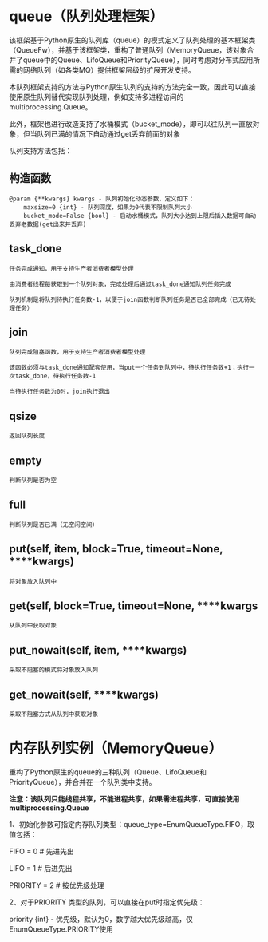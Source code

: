 # queue（队列处理框架）

该框架基于Python原生的队列库（queue）的模式定义了队列处理的基本框架类（QueueFw），并基于该框架类，重构了普通队列（MemoryQueue，该对象合并了queue中的Queue、LifoQueue和PriorityQueue），同时考虑对分布式应用所需的网络队列（如各类MQ）提供框架层级的扩展开发支持。

本队列框架支持的方法与Python原生队列的支持的方法完全一致，因此可以直接使用原生队列替代实现队列处理，例如支持多进程访问的multiprocessing.Queue。

此外，框架也进行改造支持了水桶模式（bucket_mode），即可以往队列一直放对象，但当队列已满的情况下自动通过get丢弃前面的对象

队列支持方法包括：

## 构造函数

```
@param {**kwargs} kwargs - 队列初始化动态参数，定义如下：
	maxsize=0 {int} - 队列深度，如果为0代表不限制队列大小
	bucket_mode=False {bool} - 启动水桶模式，队列大小达到上限后插入数据可自动丢弃老数据(get出来并丢弃)
```

## task_done

	任务完成通知，用于支持生产者消费者模型处理

	由消费者线程每获取到一个队列对象，完成处理后通过task_done通知队列任务完成

	队列机制是将队列待执行任务数-1，以便于join函数判断队列任务是否已全部完成（已无待处理任务）

## join

	队列完成阻塞函数，用于支持生产者消费者模型处理

	该函数必须与task_done通知配套使用，当put一个任务到队列中，待执行任务数+1；执行一次task_done，待执行任务数-1

	当待执行任务数为0时，join执行退出

## qsize

	返回队列长度

## empty

	判断队列是否为空

## full

	判断队列是否已满（无空闲空间）

## put(self, item, block=True, timeout=None, ****kwargs)

	将对象放入队列中

## get(self, block=True, timeout=None, ****kwargs

	从队列中获取对象

## put_nowait(self, item, ****kwargs)

	采取不阻塞的模式将对象放入队列

## get_nowait(self, ****kwargs)

	采取不阻塞方式从队列中获取对象



# 内存队列实例（MemoryQueue）

重构了Python原生的queue的三种队列（Queue、LifoQueue和PriorityQueue），并合并在一个队列类中支持。

**注意：该队列只能线程共享，不能进程共享，如果需进程共享，可直接使用multiprocessing.Queue**



1、初始化参数可指定内存队列类型：queue_type=EnumQueueType.FIFO，取值包括：

FIFO = 0  # 先进先出

LIFO = 1  # 后进先出

PRIORITY = 2  # 按优先级处理

2、对于PRIORITY 类型的队列，可以直接在put时指定优先级：

 priority {int} - 优先级，默认为0，数字越大优先级越高，仅EnumQueueType.PRIORITY使用

